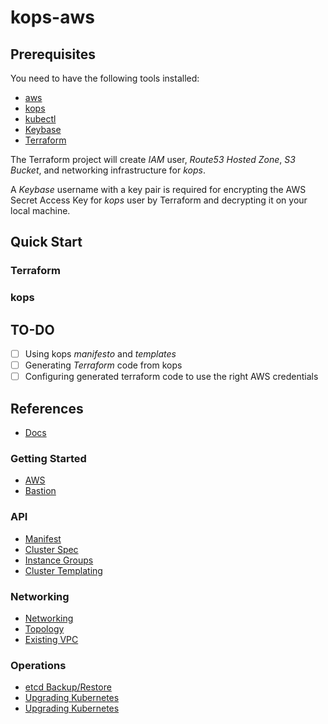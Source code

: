# kops-aws

## Prerequisites

You need to have the following tools installed:

  - [aws](https://github.com/aws/aws-cli)
  - [kops](https://github.com/kubernetes/kops/blob/master/docs/install.md)
  - [kubectl](https://kubernetes.io/docs/tasks/tools/install-kubectl)
  - [Keybase](https://keybase.io)
  - [Terraform](https://www.terraform.io)

The Terraform project will create _IAM_ user, _Route53 Hosted Zone_, _S3 Bucket_, and networking infrastructure for _kops_.

A _Keybase_ username with a key pair is required
for encrypting the AWS Secret Access Key for _kops_ user by Terraform and decrypting it on your local machine.

## Quick Start

### Terraform

### kops

## TO-DO

  - [ ] Using kops _manifesto_ and _templates_
  - [ ] Generating _Terraform_ code from kops
  - [ ] Configuring generated terraform code to use the right AWS credentials

## References

  - [Docs](https://github.com/kubernetes/kops/tree/master/docs)

### Getting Started

  - [AWS](https://github.com/kubernetes/kops/blob/master/docs/aws.md)
  - [Bastion](https://github.com/kubernetes/kops/blob/master/docs/bastion.md)

### API

  - [Manifest](https://github.com/kubernetes/kops/blob/master/docs/manifests_and_customizing_via_api.md)
  - [Cluster Spec](https://github.com/kubernetes/kops/blob/master/docs/cluster_spec.md)
  - [Instance Groups](https://github.com/kubernetes/kops/blob/master/docs/instance_groups.md)
  - [Cluster Templating](https://github.com/kubernetes/kops/blob/master/docs/cluster_template.md)

### Networking

  - [Networking](https://github.com/kubernetes/kops/blob/master/docs/networking.md)
  - [Topology](https://github.com/kubernetes/kops/blob/master/docs/topology.md)
  - [Existing VPC](https://github.com/kubernetes/kops/blob/master/docs/run_in_existing_vpc.md)

### Operations

  - [etcd Backup/Restore](https://github.com/kubernetes/kops/blob/master/docs/etcd/backup-restore.md)
  - [Upgrading Kubernetes](https://github.com/kubernetes/kops/blob/master/docs/upgrade.md)
  - [Upgrading Kubernetes](https://github.com/kubernetes/kops/blob/master/docs/tutorial/upgrading-kubernetes.md)
